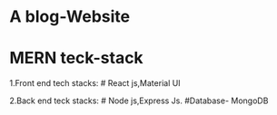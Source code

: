 # A blog-Website
# MERN teck-stack
1.Front end tech stacks:
    # React js,Material UI

2.Back end teck stacks:
     # Node js,Express Js.
     #Database- MongoDB








